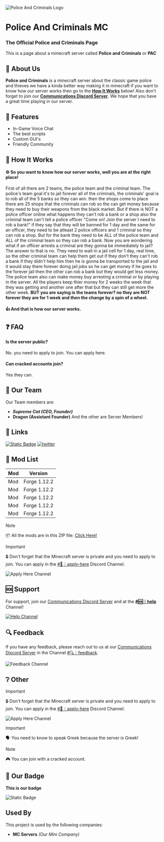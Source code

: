 
![Police And Criminals Logo](https://cdn.discordapp.com/attachments/1124443067320119418/1124443553020510218/Police_and_Criminals_Logo.png)


# Police And Criminals MC
### The Official Police and Criminals Page
This is a page about a minecraft server called **Police and Criminals** or **PAC**


## 🚀 About Us
**Police and Criminals** is a minecraft server about the classic game police and thieves we have a kinda better way making it in minecraft if you want to know how our server works then go to the **[How It Works](https://github.com/antoniszikos16/Police-And-Criminals-MC/blob/main/README.md#how-it-works)** below! Also don't forget to join our [**Communications Discord Server**](https://discord.gg/NHJ7DmMm8k). We hope that you have a great time playing in our server.


## 💎 Features

- In-Game Voice Chat
- The best scripts
- Custom GUI's
- Friendly Community


##  🔧 How It Works
#### ⚙ So you want to know how our server works, well you are at the right place!
First of all there are 2 teams, the police team and the criminal team. The police's team goal it's to jail forever all of the criminals, the criminals' goal is to rob all of the 5 banks so they can win. then the shops come to place there are 25 shops that the criminals can rob so the can get money because they need to buy their weapons from the black market. But if there is NOT a police officer online what happens they can't rob a bank or a shop also the criminal team can't tell a police officer "Come on! Join the server I need to rob a bank!" if they say that they will be banned for 1 day and the same for an officer, they need to be atleast 2 police officers and 1 criminal so they can rob a shop. But for the bank they need to be ALL of the police team and ALL of the criminal team so they can rob a bank. Now you are wondering what if an officer arrests a criminal are they gonna be immediately to jail? The answer to that is no. They need to wait in a jail cell for 1 day, real time, so the other criminal team can help them get out if they don't they can't rob a bank if they didn't help him then he is gonna be transported to the jail and it would stay there forever doing jail jobs so he can get money if he goes to the forever jail then the other can rob a bank but they would get less money. The police team also can make money buy arresting a criminal or by playing in the server. All the players keep thier money for 2 weeks the week that they was getting and another one after that but they can still get more the other week. **BUT you are saying is the teams forever? no they are NOT forever they are for 1 week and then the change by a spin of a wheel.**

#### 👍 And that is how our server works.
## ❓ FAQ

#### Is the server public?

No. you need to apply to join. You can apply here.

#### Can cracked accounts join?

Yes they can.


## 👥 Our Team
Our Team members are:
- ***Supreme Cat (CEO, Founder)***
- **Dragon (Assistant Founder)**
And the other are Server Members!
## 🔗 Links
[![Static Badge](https://img.shields.io/badge/-Discord-PAC?style=for-the-badge&logo=discord&logoColor=%23FFFFFF&color=%235865F2)](https://discord.gg/NHJ7DmMm8k)
[![twitter](https://img.shields.io/badge/twitter-1DA1F2?style=for-the-badge&logo=twitter&logoColor=white)](https://twitter.com/antoniszikos16)


## 📃 Mod List

| Mod             | Version                                                                |
| ----------------- | ------------------------------------------------------------------ |
| Mod | Forge 1.12.2 |  
| Mod | Forge 1.12.2 |
| Mod | Forge 1.12.2 | 
| Mod | Forge 1.12.2 | 
| Mod | Forge 1.12.2 |

> [!NOTE]
> 📦 All the mods are in this ZIP file: [Click Here!](https://www.dropbox.com/sh/x212pf31khqj8zf/AABHVrLfW68hJIOX8rnQKF9na?dl=0)

> [!IMPORTANT]
> 🔒 Don't forget that the Minecraft server is private and you need to apply to join. You can apply in the [#💼︱apply-here](https://discord.com/channels/1122603524728037376/1140580718704078868/1140580903920349204) Discord Channel.

![Apply Here Channel](https://cdn.discordapp.com/attachments/1124443067320119418/1140593679636123719/image.png)


## 🆘 Support

For support, join our [Communications Discord Server](https://discord.gg/NHJ7DmMm8k) and at the [**#🆘︱help**](https://discord.com/channels/1122603524728037376/1140282283211882667/1140284987975942146) Channel!

[![Help Channel](https://cdn.discordapp.com/attachments/1124443067320119418/1140283693143961692/image.png)](https://discord.com/channels/1122603524728037376/1140282283211882667/1140284987975942146)


## 🔍 Feedback

If you have any feedback, please reach out to us at our [Communications Discord Server](https://discord.gg/NHJ7DmMm8k) in the Channel [#🔍︱feedback](https://discord.com/channels/1122603524728037376/1140592417406460026/1140592533009862757).

![Feedback Channel](https://cdn.discordapp.com/attachments/1124443067320119418/1140593596706336828/image.png)


## ❔ Other
> [!IMPORTANT]
> 🔒 Don't forget that the Minecraft server is private and you need to apply to join. You can apply in the [#💼︱apply-here](https://discord.com/channels/1122603524728037376/1140580718704078868/1140580903920349204) Discord Channel.

![Apply Here Channel](https://cdn.discordapp.com/attachments/1124443067320119418/1140593679636123719/image.png)

> [!IMPORTANT]
> 🗣 You need to know to speak Greek because the server is Greek!

> [!NOTE]
> 🎮 You can join with a cracked account.



## 🔰 Our Badge

**This is our badge**

![Static Badge](https://img.shields.io/badge/--Police-Criminals---?style=plastic&logo=minecraft&logoColor=%2362B47A&label=Police&labelColor=0029ff&color=ff9500&link=https%3A%2F%2Fdiscord.gg%2FxcNzMccKXb)





## Used By

This project is used by the following companies:

- **MC Servers** *(Our Mini Company)*

